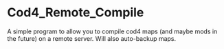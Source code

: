 # Cod4_Remote_Compile
A simple program to allow you to compile cod4 maps (and maybe mods in the future) on a remote server. Will also auto-backup maps.

